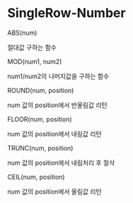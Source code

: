 # SingleRow-Number

<show-structure for="procedure" />

<procedure title="ABS 절대값" id="abs" style="choices">
<step>
    <p>ABS(num)</p>
</step>
<step>
    <p>절대값 구하는 함수</p>
</step>
    <code-block src="/Language/dbms/sql/oracle_function.sql" include-lines="206-208" lang="sql"/>
</procedure>

<procedure title="MOD 나머지값" id="mod" style="choices">
<step>
    <p>MOD(num1, num2)</p>
</step>
<step>
    <p>num1/num2의  나머지값을 구하는 함수</p>
</step>
    <code-block src="/Language/dbms/sql/oracle_function.sql" include-lines="214-216" lang="sql"/>
</procedure>

<procedure title="ROUND 반올림" id="round" style="choices">
<step>
    <p>ROUND(num, position)</p>
</step>
<step>
    <p>num 값의 position에서 반올림값 리턴</p>
</step>
    <code-block src="/Language/dbms/sql/oracle_function.sql" include-lines="220-224" lang="sql"/>
</procedure>

<procedure title="FLOOR 내림" id="floor" style="choices">
<step>
    <p>FLOOR(num, position)</p>
</step>
<step>
    <p>num 값의 position에서 내림값 리턴</p>
</step>
    <code-block src="/Language/dbms/sql/oracle_function.sql" include-lines="227-228" lang="sql"/>
</procedure>

<procedure title="TRUNC 내림" id="trunc" style="choices">
<step>
    <p>TRUNC(num, position)</p>
</step>
<step>
    <p>num 값의 position에서 내림처리 후 절삭</p>
</step>
    <code-block src="/Language/dbms/sql/oracle_function.sql" include-lines="231-234" lang="sql"/>
</procedure>

<procedure title="CEIL 올림" id="ceil" style="choices"> 
<step>
    <p>CEIL(num, position)</p>
</step>
<step>
    <p>num 값의 position에서 올림값 리턴</p>
</step>
    <code-block src="/Language/dbms/sql/oracle_function.sql" include-lines="238-239" lang="sql"/>
</procedure>